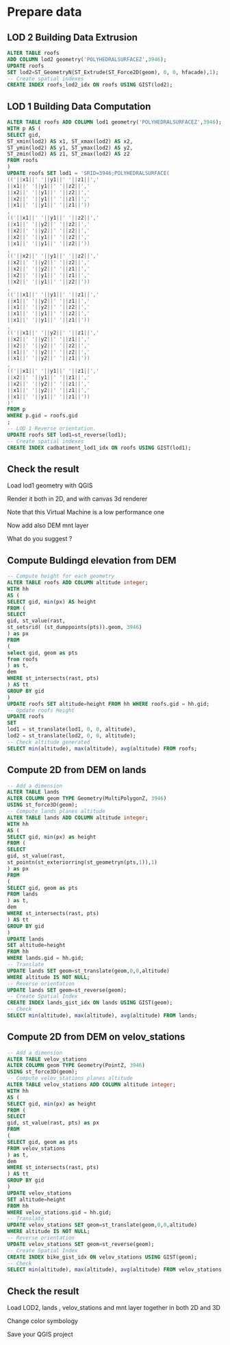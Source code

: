 Prepare data
============

LOD 2 Building Data Extrusion
-----------------------------

```SQL
ALTER TABLE roofs
ADD COLUMN lod2 geometry('POLYHEDRALSURFACEZ',3946);
UPDATE roofs
SET lod2=ST_GeometryN(ST_Extrude(ST_Force2D(geom), 0, 0, hfacade),1);
-- Create spatial indexes
CREATE INDEX roofs_lod2_idx ON roofs USING GIST(lod2);
```

LOD 1 Building Data Computation
-------------------------------

```SQL
ALTER TABLE roofs ADD COLUMN lod1 geometry('POLYHEDRALSURFACEZ',3946);
WITH p AS (
SELECT gid,
ST_xmin(lod2) AS x1, ST_xmax(lod2) AS x2,
ST_ymin(lod2) AS y1, ST_ymax(lod2) AS y2,
ST_zmin(lod2) AS z1, ST_zmax(lod2) AS z2
FROM roofs
)
UPDATE roofs SET lod1 = 'SRID=3946;POLYHEDRALSURFACE(
(('||x1||' '||y1||' '||z1||','
||x1||' '||y1||' '||z2||','
||x2||' '||y1||' '||z2||','
||x2||' '||y1||' '||z1||','
||x1||' '||y1||' '||z1||'))
,
(('||x1||' '||y1||' '||z2||','
||x1||' '||y2||' '||z2||','
||x2||' '||y2||' '||z2||','
||x2||' '||y1||' '||z2||','
||x1||' '||y1||' '||z2||'))
,
(('||x2||' '||y1||' '||z2||','
||x2||' '||y2||' '||z2||','
||x2||' '||y2||' '||z1||','
||x2||' '||y1||' '||z1||','
||x2||' '||y1||' '||z2||'))
,
(('||x1||' '||y1||' '||z1||','
||x1||' '||y2||' '||z1||','
||x1||' '||y2||' '||z2||','
||x1||' '||y1||' '||z2||','
||x1||' '||y1||' '||z1||'))
,
(('||x1||' '||y2||' '||z1||','
||x2||' '||y2||' '||z1||','
||x2||' '||y2||' '||z2||','
||x1||' '||y2||' '||z2||','
||x1||' '||y2||' '||z1||'))
,
(('||x1||' '||y1||' '||z1||','
||x2||' '||y1||' '||z1||','
||x2||' '||y2||' '||z1||','
||x1||' '||y2||' '||z1||','
||x1||' '||y1||' '||z1||'))
)'
FROM p
WHERE p.gid = roofs.gid
;
-- LOD 1 Reverse orientation.
UPDATE roofs SET lod1=st_reverse(lod1);
-- Create spatial indexes
CREATE INDEX cadbatiment_lod1_idx ON roofs USING GIST(lod1);
```

Check the result
----------------

Load lod1 geometry with QGIS

Render it both in 2D, and with canvas 3d renderer

Note that this Virtual Machine is a low performance one

Now add also DEM mnt layer

What do you suggest ?


Compute Buldingd elevation from DEM
-----------------------------------

```SQL
-- Compute height for each geometry
ALTER TABLE roofs ADD COLUMN altitude integer;
WITH hh
AS (
SELECT gid, min(px) AS height
FROM (
SELECT
gid, st_value(rast,
st_setsrid( (st_dumppoints(pts)).geom, 3946)
) as px
FROM
(
select gid, geom as pts
from roofs
) as t,
dem
WHERE st_intersects(rast, pts)
) AS tt
GROUP BY gid
)
UPDATE roofs SET altitude=height FROM hh WHERE roofs.gid = hh.gid;
-- Update roofs Height
UPDATE roofs
SET
lod1 = st_translate(lod1, 0, 0, altitude),
lod2 = st_translate(lod2, 0, 0, altitude);
-- Check altitude generated
SELECT min(altitude), max(altitude), avg(altitude) FROM roofs;
```

Compute 2D from DEM on lands
----------------------------

```SQL
-- Add a dimension
ALTER TABLE lands
ALTER COLUMN geom TYPE Geometry(MultiPolygonZ, 3946)
USING st_force3D(geom);
-- Compute lands planes altitude
ALTER TABLE lands ADD COLUMN altitude integer;
WITH hh
AS (
SELECT gid, min(px) as height
FROM (
SELECT
gid, st_value(rast,
st_pointn(st_exteriorring(st_geometryn(pts,1)),1)
) as px
FROM
(
SELECT gid, geom as pts
FROM lands
) as t,
dem
WHERE st_intersects(rast, pts)
) AS tt
GROUP BY gid
)
UPDATE lands
SET altitude=height
FROM hh
WHERE lands.gid = hh.gid;
-- Translate
UPDATE lands SET geom=st_translate(geom,0,0,altitude)
WHERE altitude IS NOT NULL;
-- Reverse orientation
UPDATE lands SET geom=st_reverse(geom);
-- Create Spatial Index
CREATE INDEX lands_gist_idx ON lands USING GIST(geom);
-- Check
SELECT min(altitude), max(altitude), avg(altitude) FROM lands;
```


Compute 2D from DEM on velov_stations
-------------------------------------

```SQL
-- Add a dimension
ALTER TABLE velov_stations
ALTER COLUMN geom TYPE Geometry(PointZ, 3946)
USING st_force3D(geom);
-- Compute velov_stations planes altitude
ALTER TABLE velov_stations ADD COLUMN altitude integer;
WITH hh
AS (
SELECT gid, min(px) as height
FROM (
SELECT
gid, st_value(rast, pts) as px
FROM
(
SELECT gid, geom as pts
FROM velov_stations
) as t,
dem
WHERE st_intersects(rast, pts)
) AS tt
GROUP BY gid
)
UPDATE velov_stations
SET altitude=height
FROM hh
WHERE velov_stations.gid = hh.gid;
-- Translate
UPDATE velov_stations SET geom=st_translate(geom,0,0,altitude)
WHERE altitude IS NOT NULL;
-- Reverse orientation
UPDATE velov_stations SET geom=st_reverse(geom);
-- Create Spatial Index
CREATE INDEX bike_gist_idx ON velov_stations USING GIST(geom);
-- Check
SELECT min(altitude), max(altitude), avg(altitude) FROM velov_stations;
```

Check the result
----------------

Load LOD2, lands , velov_stations and mnt layer together in both 2D and 3D

Change color symbology

Save your QGIS project

